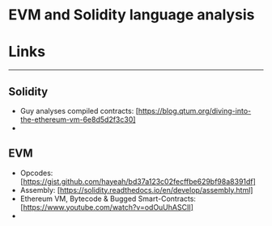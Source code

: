 # EVM and Solidity language analysis

# Links
---
## Solidity
* Guy analyses compiled contracts: [https://blog.qtum.org/diving-into-the-ethereum-vm-6e8d5d2f3c30]
* 

## EVM
* Opcodes: [https://gist.github.com/hayeah/bd37a123c02fecffbe629bf98a8391df]
* Assembly: [https://solidity.readthedocs.io/en/develop/assembly.html]
* Ethereum VM, Bytecode & Bugged Smart-Contracts: [https://www.youtube.com/watch?v=odOuUhASCII]
* 
